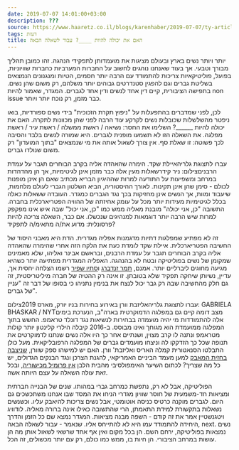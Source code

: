 ```yaml
---
date: 2019-07-07 14:01:00+03:00
description: ???
source: https://www.haaretz.co.il/blogs/karenhaber/2019-07-07/ty-article/0000017f-f8f3-d044-adff-fbfb86900000
tags: דעות
title: האם את יכולה להיות ____? עבור לשאלה הבאה
---
```


יותר ויותר נשים בארץ ובעולם מציגות את מועמדותן לתפקידי הנהגה. זהו כמובן תהליך מבורך וטבעי. אך בעוד שאנחנו נוהגים לחשוב על החברות המערביות כחברות שוויוניות, בפועל, פוליטיקאיות צריכות להתמודד עם הרבה יותר חסמים, הטיות ומנגנונים הנמצאים בשליטת גברים וגם להפגין סטנדרטים גבוהים יותר משלהם, רק משום שהן נשים. בתפישה הציבורית, קיים דין אחד לנשים ודין אחד לגברים. המגדר, שאמור להיות non issue כבר מזמן, רק נוכח יותר ויותר. 

לכן, לפני שמדברים בהתפעלות על "ניפוץ תקרת הזכוכית" בידי נשים ספורדיות, בואו ניפטר מהשלשלות שכובלות נשים לקרקע עוד הרבה לפני שהן מכוונות לתקרה. האם את יכולה להיות \_\_\_\_\_\_? השלימו את החסר: נשיאה / ראשת ממשלה / ראשת עיר / ראשת מפלגה. את השאלה הזו לא תשמעו מופנית לגברים. היא שמורה לנשים בלבד והסיבה לכך פשוטה: זו שאלת סף. אין צורך לשאול אותה את מי שנמצאים "בתוך המועדון" רק משום שנולדו גברים. 

 עברו לתצוגת גלריהאיילת שקד. הימרה שהאהדה אליה בקרב הבוחרים תגבר על עמדת הרבניםצילום: ניר קידרשאלות מעין אלה כבר מזמן אינן לגיטימיות, אך הן מהדהדות במרחב ומשפיעות על התודעה למרות שההיגיון הבריא מכתיב שאם הן אינן מופנות לכולם - סימן שהן אינן תקינות. לאורך ההיסטוריה, הביא השלטון הגברי לעולם מלחמות, שיעבוד ומוות, אך הנשים אינן מחזיקות בכך נגד הגברים כמגדר. העובדה ששאלות כאלה בכלל לגיטימיות מעידות יותר מכל על עומק אחיזתה של ההוויה הפטריארכלית בחברה. התשובה "כן, אני יכולה" מובנת מאליה ממש כמו "כן, אני יכול" שבה איש אינו מפקפק למרות שיש הרבה יותר דוגמאות למנהיגים שנכשלו. אם כבר, השאלה צריכה להיות פרסונלית: מדוע את/ה מתאימ/ה לתפקיד? 

זה לא מפתיע שמפלגות דתיות מדגמנות אפליה מגדרית. הדת היא מאבני היסוד של החשיבה הפטריארכלית. איילת שקד לומדת כעת את הלקח הזה אחרי שהימרה שהאהדה אליה בקרב הבוחרים תגבר על עמדת הרבנים, ובראשם אבינר ואליהו, שלא מאמינים שמקומן של נשים בפוליטיקה ובטח לא בהנהגה. האפליה המגדרית מפתיעה יותר כשהיא מגיעה מחוגים ליברליים יותר. אמנם, [תמר זנדברג](/news/elections/2019-07-05/ty-article-magazine/.premium/0000017f-e264-d75c-a7ff-feeda4bf0000) ו[סתיו שפיר](/news/politi/2019-07-02/ty-article/0000017f-f1bd-d223-a97f-fdfd660d0000) רשמו הצלחה יחסית אך, עדיין, נשיותן שיחקה תפקיד שלא בטובתן. זו אינה רק ההטיה של חברה מיליטריסטית, זה גם חלק מהחשיבה שבה רק גבר יכול לנצח את בנימין נתניהו כי בסופו של דבר זה "עניין של גברים". 

 עברו לתצוגת גלריהאליזבת וורן באירוע בחירות בניו יורק, מארס 2019צילום: GABRIELA BHASKAR / NYTמצב דומה קיים גם במפלגה הדמוקרטית בארה"ב, הנערכת בימים אלה להתמודדות מי יהיה מועמדה בבחירות לנשיאות נגד דונלד טראמפ. החשש בתוך המפלגה ממועמדת הוא מגוחך ואינו מבוסס. ב-2016 קיבלה הילרי קלינטון יותר קולות מטראמפ ונתנה לו קרב מצוין, ושנתיים אחר כך היו אלה נשים שנתנו לדמוקרטים את תנופה שכל כך הזדקקו לה וניצחו מועמדים גברים של המפלגה הרפובליקאית. מעל כולן התבלטו הסנאטורית קמלה האריס ואליזבת' וורן. האם יש למישהו ספק שוורן, [שניצבה בחזית המאבק](/news/world/america/2019-01-04/ty-article/.premium/0000017f-f483-d47e-a37f-fdbf859a0000) למען מעמד הביניים האמריקאי, להגנת הצרכן ונגד הבנקים הגדולים, יש כל מה שצריך? לכתום השיער האימפולסיבי מהבית הלבן [אין פרומיל מכישוריה](/news/world/america/2019-02-11/ty-article/.premium/0000017f-db72-db5a-a57f-db7a73c00000), ובכל זאת עולה השאלה על עצם היותה אשה. 

הפוליטיקה, אבל לא רק, נתפשת כמרחב גברי במהותו. שנים של הבנייה חברתית ומציאות חד-משמעית של חוסר שוויון מגדרי הניחו את המסד שבו אנחנו משתכשכים גם היום. לגברים מוקנה כרטיס כניסה אוטומטי, אבל נשים צריכות להיאבק עליו. וכשנשים נשאלות בתקשורת למידת התאמתן, הרי שהתשובה כאילו אינה ברורה מאליה. לודוויג ויטגנשטיין אמר את זה קודם - השפה מבנה מציאות. המגדר נמצא שם כל הזמן והדרך היחידה להתמודד עמו היא לא להתייחס אליו. שנאמר - עבור לשאלה הבאה, next. נשים נמצאות בפוליטיקה, ירחם השם. הן בכל מקום ואין אף אחד שרשאי לשאול אותן מה הן עושות במרחב הציבורי. הן חיות בו, ממש כמו כולם, רק עם יותר מכשולים, זה הכל.